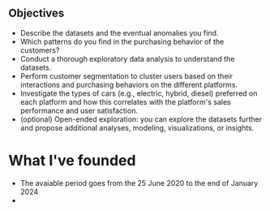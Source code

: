 ## Objectives

* Describe the datasets and the eventual anomalies you find.
* Which patterns do you find in the purchasing behavior of the customers?
* Conduct a thorough exploratory data analysis to understand the datasets.
* Perform customer segmentation to cluster users based on their interactions and purchasing behaviors on the different platforms.
* Investigate the types of cars (e.g., electric, hybrid, diesel) preferred on each platform and how this correlates with the platform's sales performance and user satisfaction.
* (optional) Open-ended exploration: you can explore the datasets further and propose additional analyses, modeling, visualizations, or insights.

# What I've founded

- The avaiable period goes from the 25 June 2020 to the end of January 2024
-
